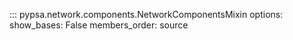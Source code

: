 <!--
SPDX-FileCopyrightText: PyPSA Contributors

SPDX-License-Identifier: CC-BY-4.0
-->

::: pypsa.network.components.NetworkComponentsMixin
    options:
        show_bases: False
        members_order: source
